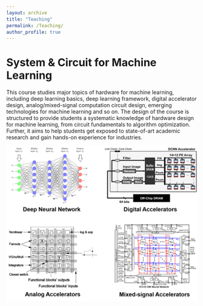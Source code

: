 ```yaml
---
layout: archive
title: "Teaching"
permalink: /Teaching/
author_profile: true
---
```


System & Circuit for Machine Learning
=======
This course studies major topics of hardware for machine learning, including deep learning basics, deep learning framework, digital accelerator design, analog/mixed-signal computation circuit design, emerging technologies for machine learning and so on. The design of the course is structured to provide students a systematic knowledge of hardware design for machine learning, from circuit fundamentals to algorithm optimization. Further, it aims to help students get exposed to state-of-art academic research and gain hands-on experience for industries.

![Editing a markdown file for a talk](/images/course.png)


